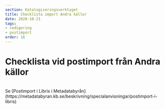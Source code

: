 ```yaml
---
section: Katalogiseringsverktyget
title: Checklista import Andra källor
date: 2020-10-21
tags:
- redigering
- postimport
order: 16
---
```



# Checklista vid postimport från Andra källor
<br>
Se [Postimport i Libris i Metadatabyrån](https://metadatabyran.kb.se/beskrivning/specialanvisningar/postimport-i-libris)
